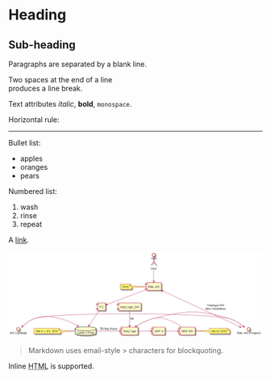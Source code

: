 Heading
=======

## Sub-heading

Paragraphs are separated
by a blank line.

Two spaces at the end of a line  
produces a line break.

Text attributes _italic_,
**bold**, `monospace`.

Horizontal rule:

---

Bullet list:

  * apples
  * oranges
  * pears

Numbered list:

  1. wash
  2. rinse
  3. repeat

A [link](http://example.com).

![Image](../image/TransitionDomaineProspectionMarketingFC.png)

> Markdown uses email-style > characters for blockquoting.

Inline <abbr title="Hypertext Markup Language">HTML</abbr> is supported.
